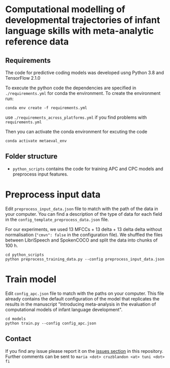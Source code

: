 # Computational modelling of  developmental trajectories of infant language skills with meta-analytic reference data

## Requirements

The code for predictive coding models was developed usng Python 3.8 and
TensorFlow 2.1.0

To execute the python code  the dependencies are specified in 
`./requirements.yml` for conda the environment. To create the environment 
run:

```
conda env create -f requirements.yml
```

use `./requirements_across_platforms.yml` if you find problems with 
`requirements.yml`

Then you can activate the conda environment for excuting the code

```
conda activate metaeval_env
```


## Folder structure

* `python_scripts` contains the code for training APC and CPC models
and preprocess input features.

# Preprocess input data

Edit `preprocess_input_data.json` file to match with the path of the 
data in your computer. You can find a description of the type of data 
for each field in the `config_template_preprocess_data.json` file.

For our experiments, we used 13 MFCCs + 13 delta + 13 delta delta without
normalisation (`"cmvn": false` in the configuration file). We shuffled the 
files between LibriSpeech and SpokenCOCO and split the data into chunks of
100 h.

```
cd python_scripts
python preprocess_training_data.py --config preprocess_input_data.json

```

# Train model
Edit `config_apc.json` file to match with the paths on your computer.
This file already contains the default configuration of the model that 
replicates the results in the manuscript "Introducing meta-analysis in 
the evaluation of computational models of infant language development".
```
cd models
python train.py --config config_apc.json
```


## Contact
If you find any issue please report it on the 
[issues section](https://github.com/SPEECHCOG/metaeval_dev_trajectories/issues) 
in this repository. Further comments can be sent to 
`maria <dot> cruzblandon <at> tuni <dot> fi`


